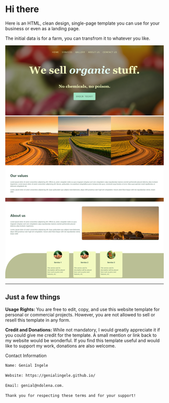 <h1>Hi there</h1>

<p>Here is an HTML, clean design, single-page template you can use for your business or even as a landing page.</p>
<p>The initial data is for a farm, you can transfrom it to whatever you like.</p>

<img src="screenshots\website_screenshot2.png"/>
<img src="screenshots\website_screenshot1.png"/>
<img src="screenshots\website_screenshot3.png"/>
<hr>

<h2>Just a few things</h2>

<p>
 <strong> Usage Rights:  </strong> You are free to edit, copy, and use this website template for personal or commercial projects. 
  However, you are not allowed to sell or resell this template in any form.

  <strong> Credit and Donations: </strong> While not mandatory, I would greatly appreciate it if you could give me credit for the template. 
  A small mention or link back to my website would be wonderful. 
  If you find this template useful and would like to support my work, donations are also welcome.

  Contact Information

    Name: Genial Ingele
    
    Website: https://genialingele.github.io/

    Email: genial@ndolena.com.

    Thank you for respecting these terms and for your support!
  
</p>
